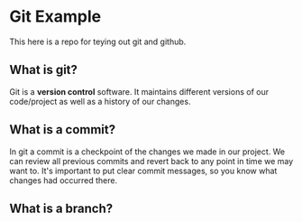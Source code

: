 # Git Example
This here is a repo for teying out git and github.

## What is git?
Git is a **version control** software. It maintains different versions of our code/project as well as a history of our changes.

## What is a commit?
In git a commit is a checkpoint of the changes we made in our project. We can review all previous commits and revert back to any point in time we may want to. It's important to put clear commit messages, so you know what changes had occurred there.

## What is a branch?